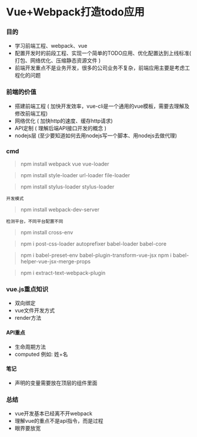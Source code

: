 # Vue+Webpack打造todo应用

### 目的
- 学习前端工程、webpack、vue
- 配置开发时的前段工程、实现一个简单的TODO应用、优化配置达到上线标准( 打包、网络优化、压缩静态资源文件 )
- 前端开发重点不是业务开发，很多的公司业务不复杂，前端应用主要是考虑工程化的问题

### 前端的价值
- 搭建前端工程 ( 加快开发效率，vue-cli是一个通用的vue模板，需要去理解及修改前端工程)
- 网络优化 ( 加快http的速度、缓存http请求)
- API定制 ( 理解后端API接口开发的概念 )
- nodejs层 (至少要知道如何去用nodejs写一个脚本、用nodejs去做代理)

### cmd
> npm install webpack vue vue-loader

> npm install style-loader url-loader file-loader

> npm install stylus-loader stylus-loader

	开发模式
> npm install webpack-dev-server

 	检测平台，不同平台配置不同
> npm install cross-env

> npm i post-css-loader autoprefixer babel-loader babel-core

> npm i babel-preset-env babel-plugin-transform-vue-jsx
> npm i babel-helper-vue-jsx-merge-props

> npm i extract-text-webpack-plugin

### vue.js重点知识

- 双向绑定
- vue文件开发方式
- render方法

#### API重点

- 生命周期方法
- computed
	例如: 姓+名

#### 笔记

- 声明的变量需要放在顶层的组件里面

### 总结

- vue开发基本已经离不开webpack
- 理解vue的重点不是api指令，而是过程
- 眼界要放宽